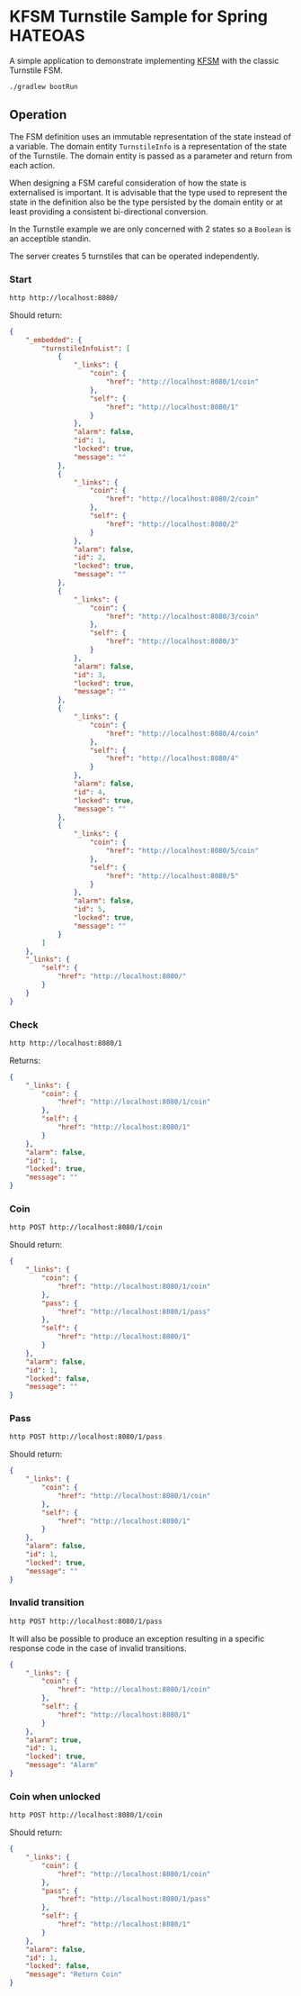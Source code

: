 # KFSM Turnstile Sample for Spring HATEOAS

A simple application to demonstrate implementing [KFSM](https://github.com/open-jumpco/kfsm) with the classic Turnstile FSM.

```bash
./gradlew bootRun
```
## Operation

The FSM definition uses an immutable representation of the state instead of a variable.
The domain entity `TurnstileInfo` is a representation of the state of the Turnstile.
The domain entity is passed as a parameter and return from each action.

When designing a FSM careful consideration of how the state is externalised is important.
It is advisable that the type used to represent the state in the definition also be the type persisted by the domain entity or at least
 providing a consistent bi-directional conversion.

In the Turnstile example we are only concerned with 2 states so a `Boolean` is an acceptible standin.

The server creates 5 turnstiles that can be operated independently.

### Start
```bash
http http://localhost:8080/
```
Should return:
```json
{
    "_embedded": {
        "turnstileInfoList": [
            {
                "_links": {
                    "coin": {
                        "href": "http://localhost:8080/1/coin"
                    },
                    "self": {
                        "href": "http://localhost:8080/1"
                    }
                },
                "alarm": false,
                "id": 1,
                "locked": true,
                "message": ""
            },
            {
                "_links": {
                    "coin": {
                        "href": "http://localhost:8080/2/coin"
                    },
                    "self": {
                        "href": "http://localhost:8080/2"
                    }
                },
                "alarm": false,
                "id": 2,
                "locked": true,
                "message": ""
            },
            {
                "_links": {
                    "coin": {
                        "href": "http://localhost:8080/3/coin"
                    },
                    "self": {
                        "href": "http://localhost:8080/3"
                    }
                },
                "alarm": false,
                "id": 3,
                "locked": true,
                "message": ""
            },
            {
                "_links": {
                    "coin": {
                        "href": "http://localhost:8080/4/coin"
                    },
                    "self": {
                        "href": "http://localhost:8080/4"
                    }
                },
                "alarm": false,
                "id": 4,
                "locked": true,
                "message": ""
            },
            {
                "_links": {
                    "coin": {
                        "href": "http://localhost:8080/5/coin"
                    },
                    "self": {
                        "href": "http://localhost:8080/5"
                    }
                },
                "alarm": false,
                "id": 5,
                "locked": true,
                "message": ""
            }
        ]
    },
    "_links": {
        "self": {
            "href": "http://localhost:8080/"
        }
    }
}
```
### Check
```bash
http http://localhost:8080/1
```
Returns:
```json
{
    "_links": {
        "coin": {
            "href": "http://localhost:8080/1/coin"
        },
        "self": {
            "href": "http://localhost:8080/1"
        }
    },
    "alarm": false,
    "id": 1,
    "locked": true,
    "message": ""
}
```
### Coin
```bash
http POST http://localhost:8080/1/coin
```
Should return:
```json
{
    "_links": {
        "coin": {
            "href": "http://localhost:8080/1/coin"
        },
        "pass": {
            "href": "http://localhost:8080/1/pass"
        },
        "self": {
            "href": "http://localhost:8080/1"
        }
    },
    "alarm": false,
    "id": 1,
    "locked": false,
    "message": ""
}
```

### Pass
```bash
http POST http://localhost:8080/1/pass
```
Should return:
```json
{
    "_links": {
        "coin": {
            "href": "http://localhost:8080/1/coin"
        },
        "self": {
            "href": "http://localhost:8080/1"
        }
    },
    "alarm": false,
    "id": 1,
    "locked": true,
    "message": ""
}
```

### Invalid transition
```bash
http POST http://localhost:8080/1/pass
```
It will also be possible to produce an exception resulting in a specific response code in the case of invalid transitions.

```json
{
    "_links": {
        "coin": {
            "href": "http://localhost:8080/1/coin"
        },
        "self": {
            "href": "http://localhost:8080/1"
        }
    },
    "alarm": true,
    "id": 1,
    "locked": true,
    "message": "Alarm"
}
```

### Coin when unlocked
```bash
http POST http://localhost:8080/1/coin 
```
Should return:
```json
{
    "_links": {
        "coin": {
            "href": "http://localhost:8080/1/coin"
        },
        "pass": {
            "href": "http://localhost:8080/1/pass"
        },
        "self": {
            "href": "http://localhost:8080/1"
        }
    },
    "alarm": false,
    "id": 1,
    "locked": false,
    "message": "Return Coin"
}
```
